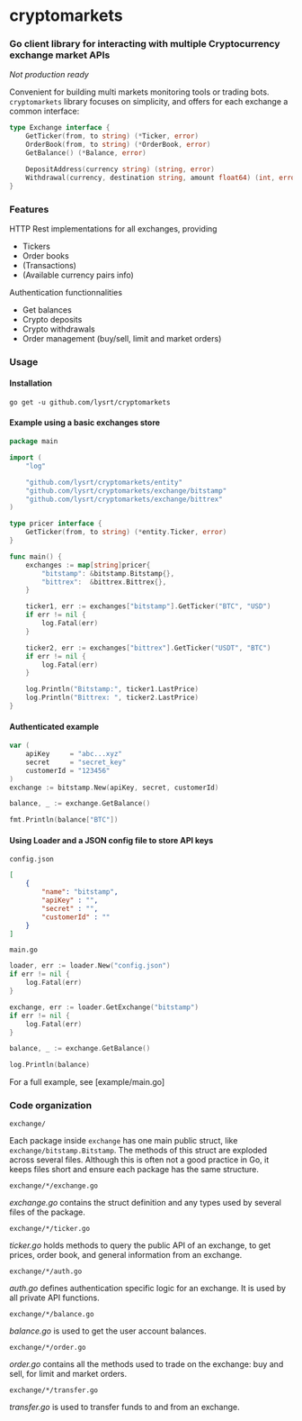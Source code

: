 # cryptomarkets

### Go client library for interacting with multiple Cryptocurrency exchange market APIs

*Not production ready*

Convenient for building multi markets monitoring tools or trading bots.  
`cryptomarkets` library focuses on simplicity, and offers for each exchange a common interface:

```go
type Exchange interface {
	GetTicker(from, to string) (*Ticker, error)
	OrderBook(from, to string) (*OrderBook, error)
	GetBalance() (*Balance, error)

	DepositAddress(currency string) (string, error)
	Withdrawal(currency, destination string, amount float64) (int, error)
}
```

### Features

HTTP Rest implementations for all exchanges, providing
* Tickers
* Order books
* (Transactions)
* (Available currency pairs info)

Authentication functionnalities
* Get balances
* Crypto deposits
* Crypto withdrawals
* Order management (buy/sell, limit and market orders)

### Usage

#### Installation

```
go get -u github.com/lysrt/cryptomarkets
```

#### Example using a basic exchanges store

```go
package main

import (
	"log"

	"github.com/lysrt/cryptomarkets/entity"
	"github.com/lysrt/cryptomarkets/exchange/bitstamp"
	"github.com/lysrt/cryptomarkets/exchange/bittrex"
)

type pricer interface {
	GetTicker(from, to string) (*entity.Ticker, error)
}

func main() {
	exchanges := map[string]pricer{
		"bitstamp": &bitstamp.Bitstamp{},
		"bittrex":  &bittrex.Bittrex{},
	}

	ticker1, err := exchanges["bitstamp"].GetTicker("BTC", "USD")
	if err != nil {
		log.Fatal(err)
	}

	ticker2, err := exchanges["bittrex"].GetTicker("USDT", "BTC")
	if err != nil {
		log.Fatal(err)
	}

	log.Println("Bitstamp:", ticker1.LastPrice)
	log.Println("Bittrex: ", ticker2.LastPrice)
}

```

#### Authenticated example

```go
var (
	apiKey     = "abc...xyz"
	secret     = "secret_key"
	customerId = "123456"
)
exchange := bitstamp.New(apiKey, secret, customerId)

balance, _ := exchange.GetBalance()

fmt.Println(balance["BTC"])
```

#### Using Loader and a JSON config file to store API keys

`config.json`

```json
[
	{
        "name": "bitstamp",
        "apiKey" : "",
        "secret" : "",
        "customerId" : ""
    }
]
```

`main.go`

```go
loader, err := loader.New("config.json")
if err != nil {
	log.Fatal(err)
}

exchange, err := loader.GetExchange("bitstamp")
if err != nil {
	log.Fatal(err)
}

balance, _ := exchange.GetBalance()

log.Println(balance)
```

For a full example, see [example/main.go]

### Code organization

`exchange/`

Each package inside `exchange` has one main public struct, like `exchange/bitstamp.Bitstamp`. The methods of this struct are exploded across several files. Although this is often not a good practice in Go, it keeps files short and ensure each package has the same structure.

`exchange/*/exchange.go`

*exchange.go* contains the struct definition and any types used by several files of the package.

`exchange/*/ticker.go`

*ticker.go* holds methods to query the public API of an exchange, to get prices, order book, and general information from an exchange.

`exchange/*/auth.go`

*auth.go* defines authentication specific logic for an exchange. It is used by all private API functions.

`exchange/*/balance.go`

*balance.go* is used to get the user account balances.

`exchange/*/order.go`

*order.go* contains all the methods used to trade on the exchange: buy and sell, for limit and market orders.

`exchange/*/transfer.go`

*transfer.go* is used to transfer funds to and from an exchange.